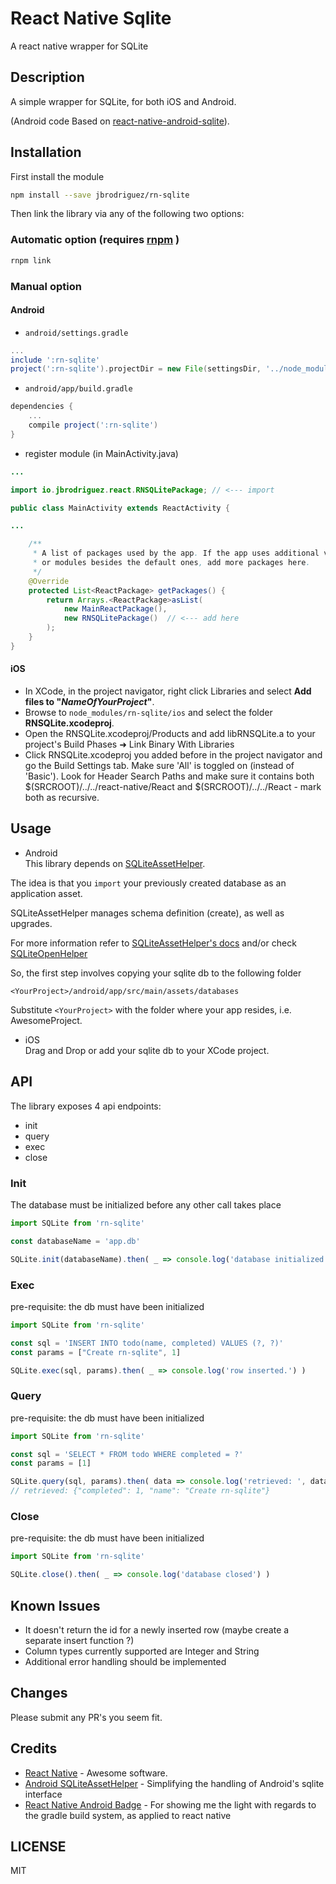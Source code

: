 # React Native Sqlite

A react native wrapper for SQLite

## Description

A simple wrapper for SQLite, for both iOS and Android.

(Android code Based on [react-native-android-sqlite](https://github.com/jbrodriguez/react-native-android-sqlite)).

## Installation

First install the module

```bash
npm install --save jbrodriguez/rn-sqlite
```

Then link the library via any of the following two options:

### Automatic option (requires [rnpm](https://github.com/rnpm/rnpm) )
```bash
rnpm link
```

### Manual option


#### Android

* `android/settings.gradle`

```gradle
...
include ':rn-sqlite'
project(':rn-sqlite').projectDir = new File(settingsDir, '../node_modules/rn-sqlite/android')
```

* `android/app/build.gradle`

```gradle
dependencies {
	...
	compile project(':rn-sqlite')
}
```

* register module (in MainActivity.java)

```java
...

import io.jbrodriguez.react.RNSQLitePackage; // <--- import 

public class MainActivity extends ReactActivity {

...

    /**
     * A list of packages used by the app. If the app uses additional views
     * or modules besides the default ones, add more packages here.
     */
    @Override
    protected List<ReactPackage> getPackages() {
        return Arrays.<ReactPackage>asList(
            new MainReactPackage(),
            new RNSQLitePackage()  // <--- add here
        );
    }
}
```

#### iOS

* In XCode, in the project navigator, right click Libraries and select **Add files to "_NameOfYourProject_"**.
* Browse to `node_modules/rn-sqlite/ios` and select the folder **RNSQLite.xcodeproj**.
* Open the RNSQLite.xcodeproj/Products and add libRNSQLite.a to your project's Build Phases ➜ Link Binary With Libraries
* Click RNSQLite.xcodeproj you added before in the project navigator and go the Build Settings tab. Make sure 'All' is toggled on (instead of 'Basic').
Look for Header Search Paths and make sure it contains both $(SRCROOT)/../../react-native/React and $(SRCROOT)/../../React - mark both as recursive.


## Usage

- Android <br>
This library depends on [SQLiteAssetHelper](https://github.com/jgilfelt/android-sqlite-asset-helper).

The idea is that you `import` your previously created database as an application asset.

SQLiteAssetHelper manages schema definition (create), as well as upgrades.

For more information refer to [SQLiteAssetHelper's docs](https://github.com/jgilfelt/android-sqlite-asset-helper) and/or check [SQLiteOpenHelper](http://developer.android.com/reference/android/database/sqlite/SQLiteOpenHelper.html)

So, the first step involves copying your sqlite db to the following folder

```
<YourProject>/android/app/src/main/assets/databases
```
Substitute `<YourProject>` with the folder where your app resides, i.e. AwesomeProject.

- iOS <br>
Drag and Drop or add your sqlite db to your XCode project.

## API
The library exposes 4 api endpoints:

- init
- query
- exec
- close

### Init
The database must be initialized before any other call takes place

```js
import SQLite from 'rn-sqlite'

const databaseName = 'app.db'

SQLite.init(databaseName).then( _ => console.log('database initialized.') )
```

### Exec
pre-requisite: the db must have been initialized

```js
import SQLite from 'rn-sqlite'

const sql = 'INSERT INTO todo(name, completed) VALUES (?, ?)'
const params = ["Create rn-sqlite", 1]

SQLite.exec(sql, params).then( _ => console.log('row inserted.') )

```

### Query
pre-requisite: the db must have been initialized

```js
import SQLite from 'rn-sqlite'

const sql = 'SELECT * FROM todo WHERE completed = ?'
const params = [1]

SQLite.query(sql, params).then( data => console.log('retrieved: ', data) )
// retrieved: {"completed": 1, "name": "Create rn-sqlite"}
```

### Close
pre-requisite: the db must have been initialized

```js
import SQLite from 'rn-sqlite'

SQLite.close().then( _ => console.log('database closed') )
```

## Known Issues
* It doesn't return the id for a newly inserted row (maybe create a separate insert function ?)
* Column types currently supported are Integer and String
* Additional error handling should be implemented

## Changes
Please submit any PR's you seem fit.

## Credits
* [React Native](https://facebook.github.io/react-native/) - Awesome software.
* [Android SQLiteAssetHelper](https://github.com/jgilfelt/android-sqlite-asset-helper) - Simplifying the handling of Android's sqlite interface
* [React Native Android Badge](https://github.com/jhen0409/react-native-android-badge) - For showing me the light with regards to the gradle build system, as applied to react native

## LICENSE

MIT